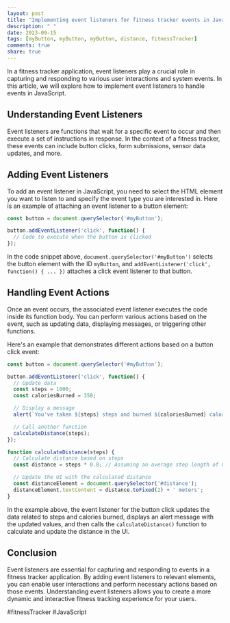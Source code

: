```yaml
---
layout: post
title: "Implementing event listeners for fitness tracker events in JavaScript"
description: " "
date: 2023-09-15
tags: [myButton, myButton, myButton, distance, fitnessTracker]
comments: true
share: true
---
```


In a fitness tracker application, event listeners play a crucial role in capturing and responding to various user interactions and system events. In this article, we will explore how to implement event listeners to handle events in JavaScript.

## Understanding Event Listeners

Event listeners are functions that wait for a specific event to occur and then execute a set of instructions in response. In the context of a fitness tracker, these events can include button clicks, form submissions, sensor data updates, and more.

## Adding Event Listeners

To add an event listener in JavaScript, you need to select the HTML element you want to listen to and specify the event type you are interested in. Here is an example of attaching an event listener to a button element:

```javascript
const button = document.querySelector('#myButton');

button.addEventListener('click', function() {
  // Code to execute when the button is clicked
});
```

In the code snippet above, `document.querySelector('#myButton')` selects the button element with the ID `myButton`, and `addEventListener('click', function() { ... })` attaches a click event listener to that button. 

## Handling Event Actions

Once an event occurs, the associated event listener executes the code inside its function body. You can perform various actions based on the event, such as updating data, displaying messages, or triggering other functions.

Here's an example that demonstrates different actions based on a button click event:

```javascript
const button = document.querySelector('#myButton');

button.addEventListener('click', function() {
  // Update data
  const steps = 1000;
  const caloriesBurned = 350;

  // Display a message
  alert(`You've taken ${steps} steps and burned ${caloriesBurned} calories!`);

  // Call another function
  calculateDistance(steps);
});

function calculateDistance(steps) {
  // Calculate distance based on steps
  const distance = steps * 0.8; // Assuming an average step length of 0.8 meters

  // Update the UI with the calculated distance
  const distanceElement = document.querySelector('#distance');
  distanceElement.textContent = distance.toFixed(2) + ' meters';
}
```

In the example above, the event listener for the button click updates the data related to steps and calories burned, displays an alert message with the updated values, and then calls the `calculateDistance()` function to calculate and update the distance in the UI.

## Conclusion

Event listeners are essential for capturing and responding to events in a fitness tracker application. By adding event listeners to relevant elements, you can enable user interactions and perform necessary actions based on those events. Understanding event listeners allows you to create a more dynamic and interactive fitness tracking experience for your users.

#fitnessTracker #JavaScript